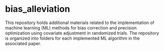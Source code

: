 # bias_alleviation
This repository holds additional materials related to the implementation of machine learning (ML) methods for bias correction and precision optimization using covariate adjustment in randomized trials. The repository is organized into folders for each implemented ML algorithm in the associated paper.
